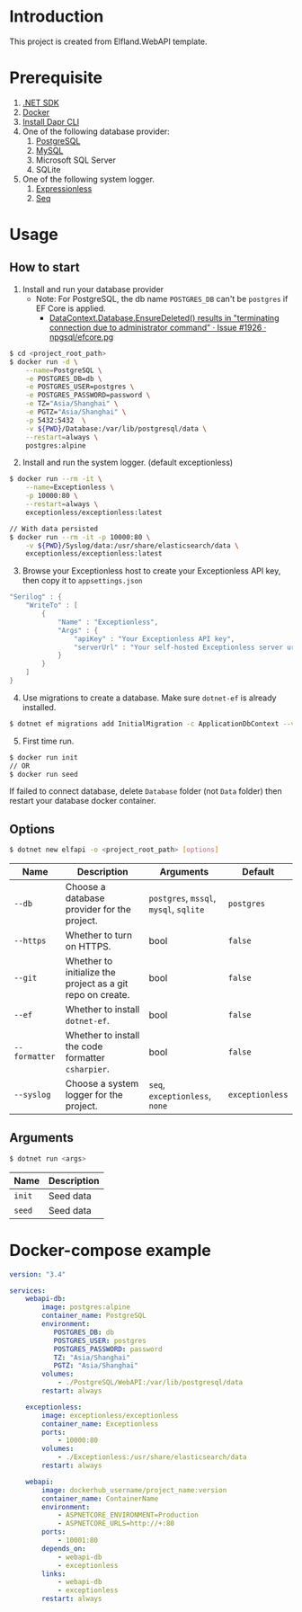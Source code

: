 # Introduction
This project is created from Elfland.WebAPI template.

# Prerequisite
1. [.NET SDK](https://dotnet.microsoft.com/en-us/download)
2. [Docker](https://www.docker.com/get-started/)
3. [Install Dapr CLI](https://docs.dapr.io/getting-started/install-dapr-cli/)
4. One of the following database provider:
   1. [PostgreSQL](https://hub.docker.com/_/postgres/)
   1. [MySQL](https://hub.docker.com/_/mysql/)
   2. Microsoft SQL Server
   3. SQLite
5. One of the following system logger.
   1. [Expressionless](https://exceptionless.com/docs/self-hosting/docker/)
   2. [Seq](https://docs.datalust.co/docs/getting-started-with-docker)

# Usage
## How to start
1. Install and run your database provider
    - Note: For PostgreSQL, the db name `POSTGRES_DB` can't be `postgres` if EF Core is applied.
      - [DataContext.Database.EnsureDeleted() results in "terminating connection due to administrator command" · Issue #1926 · npgsql/efcore.pg](https://github.com/npgsql/efcore.pg/issues/1926#issuecomment-887031894)

```sh
$ cd <project_root_path>
$ docker run -d \
    --name=PostgreSQL \
    -e POSTGRES_DB=db \
    -e POSTGRES_USER=postgres \
    -e POSTGRES_PASSWORD=password \
    -e TZ="Asia/Shanghai" \
    -e PGTZ="Asia/Shanghai" \
    -p 5432:5432  \
    -v ${PWD}/Database:/var/lib/postgresql/data \
    --restart=always \
    postgres:alpine
```

2. Install and run the system logger. (default exceptionless)
```sh
$ docker run --rm -it \
    --name=Exceptionless \
    -p 10000:80 \
    --restart=always \
    exceptionless/exceptionless:latest

// With data persisted
$ docker run --rm -it -p 10000:80 \
    -v ${PWD}/Syslog/data:/usr/share/elasticsearch/data \
    exceptionless/exceptionless:latest
```

3. Browse your Exceptionless host to create your Exceptionless API key, then copy it to `appsettings.json`
```cs
"Serilog" : {
    "WriteTo" : [
        {
            "Name" : "Exceptionless",
            "Args" : {
                "apiKey" : "Your Exceptionless API key",
                "serverUrl" : "Your self-hosted Exceptionless server url"
            }
        }
    ]
}
```

4. Use migrations to create a database. Make sure `dotnet-ef` is already installed.

```sh
$ dotnet ef migrations add InitialMigration -c ApplicationDbContext --verbose
```

5. First time run.

```sh
$ docker run init
// OR
$ docker run seed
```

If failed to connect database, delete `Database` folder (not `Data` folder) then restart your database docker container.

## Options
```sh
$ dotnet new elfapi -o <project_root_path> [options]
```

| Name          | Description                                                | Arguments                              | Default         |
| ------------- | ---------------------------------------------------------- | -------------------------------------- | --------------- |
| `--db`        | Choose a database provider for the project.                | `postgres`, `mssql`, `mysql`, `sqlite` | `postgres`      |
| `--https`     | Whether to turn on HTTPS.                                  | bool                                   | `false`         |
| `--git`       | Whether to initialize the project as a git repo on create. | bool                                   | `false`         |
| `--ef`        | Whether to install `dotnet-ef`.                            | bool                                   | `false`         |
| `--formatter` | Whether to install the code formatter `csharpier`.         | bool                                   | `false`         |
| `--syslog`    | Choose a system logger for the project.                    | `seq`, `exceptionless`, `none`         | `exceptionless` |

## Arguments
```sh
$ dotnet run <args>
```
| Name   | Description |
| ------ | ----------- |
| `init` | Seed data   |
| `seed` | Seed data   |

# Docker-compose example
```yaml
version: "3.4"

services:
    webapi-db:
        image: postgres:alpine
        container_name: PostgreSQL
        environment:
           POSTGRES_DB: db
           POSTGRES_USER: postgres
           POSTGRES_PASSWORD: password
           TZ: "Asia/Shanghai"
           PGTZ: "Asia/Shanghai"
        volumes:
            - ./PostgreSQL/WebAPI:/var/lib/postgresql/data
        restart: always

    exceptionless:
        image: exceptionless/exceptionless
        container_name: Exceptionless
        ports:
            - 10000:80
        volumes:
            - ./Exceptionless:/usr/share/elasticsearch/data
        restart: always

    webapi:
        image: dockerhub_username/project_name:version
        container_name: ContainerName
        environment:
            - ASPNETCORE_ENVIRONMENT=Production
            - ASPNETCORE_URLS=http://+:80
        ports:
            - 10001:80
        depends_on:
            - webapi-db
            - exceptionless
        links:
            - webapi-db
            - exceptionless
        restart: always
```
